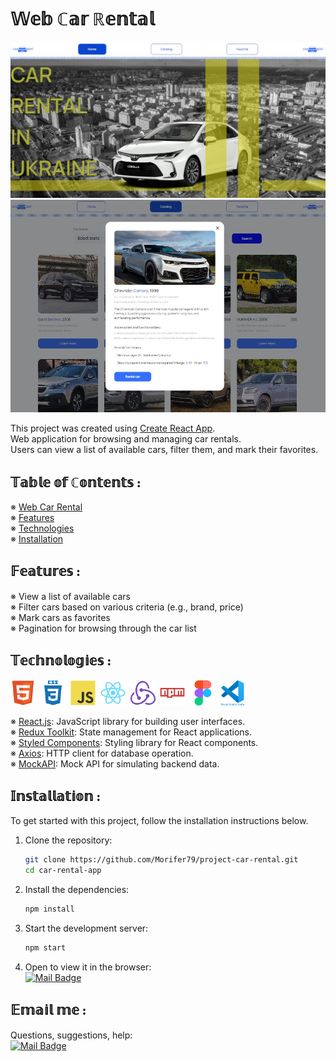 # 𝕎𝕖𝕓 ℂ𝕒𝕣 ℝ𝕖𝕟𝕥𝕒𝕝

![Car Rental Home](./src/images/car-rental-home.jpg)  
![Car Rental Catalog](./src/images/car-rental-catalog.jpg)  

This project was created using [Create React App](https://github.com/facebook/create-react-app).  
Web application for browsing and managing car rentals.  
Users can view a list of available cars, filter them, and mark their favorites.

## 𝕋𝕒𝕓𝕝𝕖 𝕠𝕗 ℂ𝕠𝕟𝕥𝕖𝕟𝕥𝕤 ᎓  

※ [Web Car Rental](#web-car-rental)  
※ [Features](#features)  
※ [Technologies](#technologies)  
※ [Installation](#installation)  

## 𝔽𝕖𝕒𝕥𝕦𝕣𝕖𝕤 ᎓  

※ View a list of available cars  
※ Filter cars based on various criteria (e.g., brand, price)  
※ Mark cars as favorites  
※ Pagination for browsing through the car list 

## 𝕋𝕖𝕔𝕙𝕟𝕠𝕝𝕠𝕘𝕚𝕖𝕤 ᎓  

<img src="https://github.com/devicons/devicon/blob/master/icons/html5/html5-original.svg" title="HTML5" alt="HTML" width="40" height="40"/></a>&nbsp;
  <img src="https://github.com/devicons/devicon/blob/master/icons/css3/css3-plain-wordmark.svg"  title="CSS3" alt="CSS" width="40" height="40"/>&nbsp;
  <img src="https://github.com/devicons/devicon/blob/master/icons/javascript/javascript-original.svg" title="JavaScript" alt="JavaScript" width="40" height="40"/>&nbsp;
  <img src="https://github.com/devicons/devicon/blob/master/icons/react/react-original.svg" title="React" alt="React" width="40" height="40"/>&nbsp;
  <img src="https://github.com/devicons/devicon/blob/master/icons/redux/redux-original.svg" title="Redux" alt="Redux" width="40" height="40"/>&nbsp;
  <img src="https://github.com/devicons/devicon/blob/master/icons/npm/npm-original-wordmark.svg" title="npm" alt="npm" width="40" height="40"/>&nbsp;
  <img src="https://github.com/devicons/devicon/blob/master/icons/figma/figma-original.svg" title="Figma" alt="Figma" width="40" height="40"/>&nbsp;
  <img src="https://github.com/devicons/devicon/blob/master/icons/vscode/vscode-original-wordmark.svg" title="VSCode" alt="VSCode" width="40" height="40"/>&nbsp;  
  
※ [React.js](https://react.dev): JavaScript library for building user interfaces.  
※ [Redux Toolkit](https://redux-toolkit.js.org): State management for React applications.  
※ [Styled Components](https://styled-components.com): Styling library for React components.  
※ [Axios](https://axios-http.com): HTTP client for database operation.  
※ [MockAPI](https://mockapi.io): Mock API for simulating backend data.  

## 𝕀𝕟𝕤𝕥𝕒𝕝𝕝𝕒𝕥𝕚𝕠𝕟 ᎓  

To get started with this project, follow the installation instructions below.

1. Clone the repository:
   ```bash
   git clone https://github.com/Morifer79/project-car-rental.git
   cd car-rental-app
   ```
2. Install the dependencies:
   ```bash
   npm install
   ```
3. Start the development server:
   ```bash
   npm start
   ```
4. Open to view it in the browser:  
<a href="https://morifer79.github.io/project-car-rental/"><img src="https://badgen.net/badge/🌎 www:/Car Rental/yellow?icon=email" alt="Mail Badge"/></a>

## 𝔼𝕞𝕒𝕚𝕝 𝕞𝕖 ᎓  
Questions, suggestions, help:  
<a href="mailto:cyber-morifer@proton.me"><img src="https://badgen.net/badge/📧 email:/cyber-morifer@proton.me/yellow?icon=email" alt="Mail Badge"/></a>
   